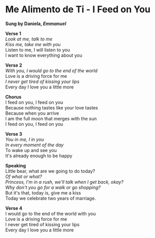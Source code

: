 # Me Alimento de Ti - I Feed on You

**Sung by Daniela, *Emmanuel***

**Verse 1**  
*Look at me, talk to me  
Kiss me, take me with you*  
Listen to me, I will listen to you  
I want to know everything about you  

**Verse 2**  
*With you, I would go to the end of the world*  
Love is a driving force for me  
*I never get tired of kissing your lips*  
Every day I love you a little more  

**Chorus**  
I feed on you, I feed on you  
Because nothing tastes like your love tastes  
Because when you arrive  
I am the full moon that merges with the sun  
I feed on you, I feed on you  

**Verse 3**  
*You in me, I in you  
In every moment of the day*  
To wake up and see you  
It's already enough to be happy  

**Speaking**  
Little bear, what are we going to do today?  
*Of what or what?  
Princess, I'm in a rush, we'll talk when I get back, okay?  
Why don't you go for a walk or go shopping?*  
But it's that, today is, give me a kiss  
Today we celebrate two years of marriage.  

**Verse 4**  
I would go to the end of the world with you  
Love is a driving force for me  
I never get tired of kissing your lips  
Every day I love you a little more  
